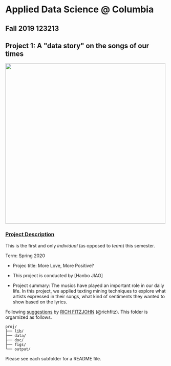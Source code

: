 # Applied Data Science @ Columbia
## Fall 2019 123213
## Project 1: A "data story" on the songs of our times

<img src="figs/title1.jpeg" width="500">

### [Project Description](doc/)
This is the first and only *individual* (as opposed to *team*) this semester. 

Term: Spring 2020

+ Projec title: More Love, More Positive?
+ This project is conducted by [Hanbo JIAO]

+ Project summary: The musics have played an important role in our daily life. In this project, we applied texting mining techniques to explore what artists expressed in their songs, what kind of sentiments they wanted to show based on the lyrics. 

Following [suggestions](http://nicercode.github.io/blog/2013-04-05-projects/) by [RICH FITZJOHN](http://nicercode.github.io/about/#Team) (@richfitz). This folder is orgarnized as follows.

```
proj/
├── lib/
├── data/
├── doc/
├── figs/
└── output/
```

Please see each subfolder for a README file.
